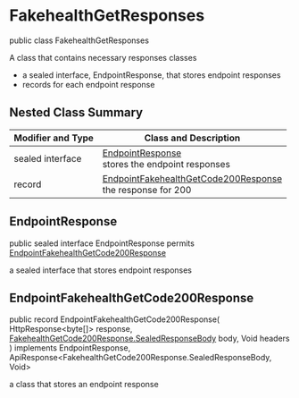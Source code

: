 # FakehealthGetResponses

public class FakehealthGetResponses

A class that contains necessary responses classes
- a sealed interface, EndpointResponse, that stores endpoint responses
- records for each endpoint response

## Nested Class Summary
| Modifier and Type | Class and Description |
| ----------------- | --------------------- |
| sealed interface | [EndpointResponse](#endpointresponse)<br> stores the endpoint responses |
| record | [EndpointFakehealthGetCode200Response](#endpointfakehealthgetcode200response)<br> the response for 200 |

## EndpointResponse
public sealed interface EndpointResponse permits<br>
[EndpointFakehealthGetCode200Response](#endpointfakehealthgetcode200response)

a sealed interface that stores endpoint responses

## EndpointFakehealthGetCode200Response
public record EndpointFakehealthGetCode200Response(
    HttpResponse<byte[]> response,
    [FakehealthGetCode200Response.SealedResponseBody](../../../paths/fakehealth/get/responses/FakehealthGetCode200Response.md#sealedresponsebody) body,
    Void headers
) implements EndpointResponse, ApiResponse<FakehealthGetCode200Response.SealedResponseBody, Void><br>

a class that stores an endpoint response

